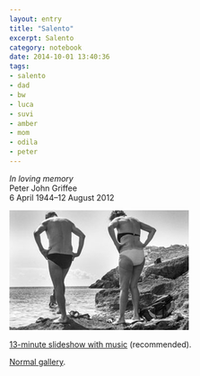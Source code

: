 ```yaml
--- 
layout: entry
title: "Salento"
excerpt: Salento
category: notebook
date: 2014-10-01 13:40:36
tags: 
- salento
- dad
- bw
- luca
- suvi
- amber
- mom
- odila
- peter
---
```


_In loving memory_  
Peter John Griffee  
6 April 1944–12 August 2012

<a href="https://vimeo.com/107822340" title="See the slideshow. Viewing time is 13 minutes."><img style="margin:0;" src="/img/SalentoT/intro.jpg" alt=""></a>

[13-minute slideshow with music](https://vimeo.com/107822340 "Music: Echoes Part II, Pink Floyd Live at Pompeii Film - Roger Waters, Richard Wright, Nick Mason, David Gilmour. Photographs: Simon Griffee.") (recommended).  
<!-- [View as video on Vimeo](http://vimeo.com/107822340).   -->
[Normal gallery](/stories/salento.html "In the Stories section.").